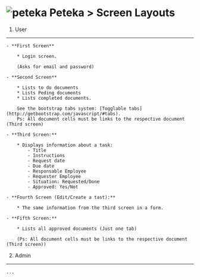 ![peteka](https://dl.dropboxusercontent.com/u/85402777/peteca.png) Peteka > Screen Layouts
========

 1. User
 ---------
 	- **First Screen**

 		* Login screen.

 		(Asks for email and password)

 	- **Second Screen**

	 	* Lists to do documents
	 	* Lists Peding documents
	 	* Lists completed documents.

	 	See the bootstrap tabs system: [Togglable tabs](http://getbootstrap.com/javascript/#tabs).
	 	Ps: All document cells must be links to the respective document (Third screen)

	- **Third Screen:**

	 	* Displays information about a task:
	 		- Title
	 		- Instructions
	 		- Request date
	 		- Due date
	 		- Responsable Employee
	 		- Requester Employee
	 		- Situation: Requested/Done
	 		- Approved: Yes/Not

	- **Fourth Screen (Edit/Create a tast):**

	 	* The same information from the third screen in a form.

	- **Fifth Screen:**

	 	* Lists all approved documents (Just one tab)

	 	(Ps: All document cells must be links to the respective document (Third screen))

2. Admin
---------
	...
